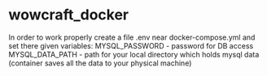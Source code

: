 # wowcraft_docker
In order to work properly create a file .env near docker-compose.yml
and set there given variables:
MYSQL_PASSWORD - password for DB access
MYSQL_DATA_PATH - path for your local directory which holds mysql data (container saves all the data to your physical machine)